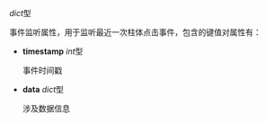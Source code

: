 *dict*型

  事件监听属性，用于监听最近一次柱体点击事件，包含的键值对属性有：

  - **timestamp** *int*型

    事件时间戳

  - **data** *dict*型

    涉及数据信息
